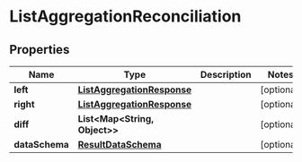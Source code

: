 

# ListAggregationReconciliation


## Properties

Name | Type | Description | Notes
------------ | ------------- | ------------- | -------------
**left** | [**ListAggregationResponse**](ListAggregationResponse.md) |  |  [optional]
**right** | [**ListAggregationResponse**](ListAggregationResponse.md) |  |  [optional]
**diff** | **List&lt;Map&lt;String, Object&gt;&gt;** |  |  [optional]
**dataSchema** | [**ResultDataSchema**](ResultDataSchema.md) |  |  [optional]



